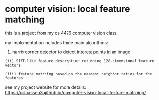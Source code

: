 # computer vision: local feature matching

this is a project from my cs 4476 computer vision class.

my implementation includes three main algorithms:

  1. harris corner detector to detect interest points in an image
  
    (ii) SIFT-like feature description returning 128-dimensional feature vectors
  
    (iii) feature matching based on the nearest neighbor ratios for the features

see my project website for more details: https://cclaassen3.github.io/computer-vision-local-feature-matching/
